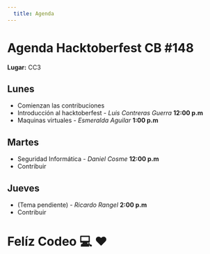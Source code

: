 ```yaml
---
  title: Agenda
---
```


# Agenda Hacktoberfest CB #148
**Lugar:** CC3

## Lunes
* Comienzan las contribuciones
* Introducción al hacktoberfest - *Luis Contreras Guerra* **12:00 p.m**
* Maquinas virtuales - *Esmeralda Aguilar* **1:00 p.m**

## Martes
* Seguridad Informática - *Daniel Cosme* **12:00 p.m**
* Contribuir

## Jueves
* (Tema pendiente) - *Ricardo Rangel* **2:00 p.m**
* Contribuir

# Felíz Codeo :computer: :heart:
